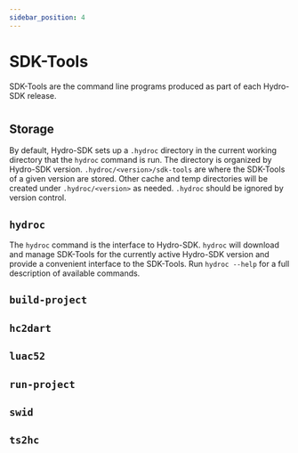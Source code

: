 ```yaml
---
sidebar_position: 4
---
```


# SDK-Tools
SDK-Tools are the command line programs produced as part of each Hydro-SDK release.

#

## Storage
By default, Hydro-SDK sets up a `.hydroc` directory in the current working directory that the `hydroc` command is run. The directory is organized by Hydro-SDK version. `.hydroc/<version>/sdk-tools` are where the SDK-Tools of a given version are stored. Other cache and temp directories will be created under `.hydroc/<version>` as needed. `.hydroc` should be ignored by version control.

## `hydroc`
The `hydroc` command is the interface to Hydro-SDK. `hydroc` will download and manage SDK-Tools for the currently active Hydro-SDK version and provide a convenient interface to the SDK-Tools. Run `hydroc --help` for a full description of available commands.

## `build-project`

## `hc2dart`

## `luac52`

## `run-project`

## `swid`

## `ts2hc`